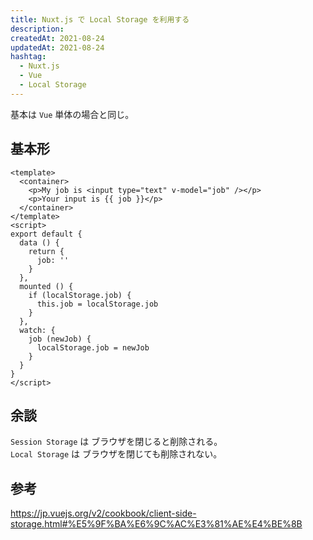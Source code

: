 ```yaml
---
title: Nuxt.js で Local Storage を利用する
description:
createdAt: 2021-08-24
updatedAt: 2021-08-24
hashtag:
  - Nuxt.js
  - Vue
  - Local Storage
---
```


基本は `Vue` 単体の場合と同じ。

## 基本形

```vue
<template>
  <container>
    <p>My job is <input type="text" v-model="job" /></p>
    <p>Your input is {{ job }}</p>
  </container>
</template>
<script>
export default {
  data () {
    return {
      job: ''
    }
  },
  mounted () {
    if (localStorage.job) {
      this.job = localStorage.job
    }
  },
  watch: {
    job (newJob) {
      localStorage.job = newJob
    }
  }
}
</script>
```

## 余談
`Session Storage` は ブラウザを閉じると削除される。  
`Local Storage` は ブラウザを閉じても削除されない。


## 参考
https://jp.vuejs.org/v2/cookbook/client-side-storage.html#%E5%9F%BA%E6%9C%AC%E3%81%AE%E4%BE%8B
